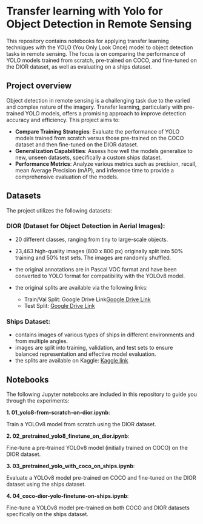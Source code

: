 # Transfer learning with Yolo for Object Detection in Remote Sensing

This repository contains notebooks for applying transfer learning techniques with the YOLO (You Only Look Once) model to object detection tasks in remote sensing. The focus is on comparing the performance of YOLO models trained from scratch, pre-trained on COCO, and fine-tuned on the DIOR dataset, as well as evaluating on a ships dataset.

## Project overview
Object detection in remote sensing is a challenging task due to the varied and complex nature of the imagery. Transfer learning, particularly with pre-trained YOLO models, offers a promising approach to improve detection accuracy and efficiency. This project aims to:

- **Compare Training Strategies**: Evaluate the performance of YOLO models trained from scratch versus those pre-trained on the COCO dataset and then fine-tuned on the DIOR dataset.
- **Generalization Capabilities**: Assess how well the models generalize to new, unseen datasets, specifically a custom ships dataset.
- **Performance Metrics**: Analyze various metrics such as precision, recall, mean Average Precision (mAP), and inference time to provide a comprehensive evaluation of the models.
## Datasets
The project utilizes the following datasets:

### DIOR (Dataset for Object Detection in Aerial Images):
  - 20 different classes, ranging from tiny to large-scale objects.
  - 23,463 high-quality images (800 x 800 px) originally split into 50% training and 50% test sets. The images are randomly shuffled.
  - the original annotations are in Pascal VOC format and have been converted to YOLO format for compatibility with the YOLOv8 model.
  - the original splits are available via the following links:
      
    - Train/Val Split: Google Drive Link[Google Drive Link](https://drive.google.com/uc?id=1ZHbHDM6hYAEGDC_K5eiW0yF_lzVgpuir)
    - Test Split: [Google Drive Link](https://drive.google.com/uc?id=11SXPqcESez9qTn4Z5Q3v35K9hRwO_epr)
### Ships Dataset: 
- contains images of various types of ships in different environments and from multiple angles.
- images are split into training, validation, and test sets to ensure balanced representation and effective model evaluation.
- the splits are available on Kaggle: [Kaggle link](https://www.kaggle.com/datasets/siddharthkumarsah/ships-in-aerial-images)
## Notebooks
The following Jupyter notebooks are included in this repository to guide you through the experiments:

**1. 01_yolo8-from-scratch-on-dior.ipynb**:

Train a YOLOv8 model from scratch using the DIOR dataset.

**2. 02_pretrained_yolo8_finetune_on_dior.ipynb**:

Fine-tune a pre-trained YOLOv8 model (initially trained on COCO) on the DIOR dataset.

**3. 03_pretrained_yolo_with_coco_on_ships.ipynb**:

Evaluate a YOLOv8 model pre-trained on COCO and fine-tuned on the DIOR dataset using the ships dataset.

**4. 04_coco-dior-yolo-finetune-on-ships.ipynb**:

Fine-tune a YOLOv8 model pre-trained on both COCO and DIOR datasets specifically on the ships dataset.

